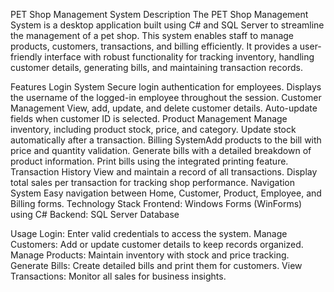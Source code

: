 PET Shop Management System
Description
The PET Shop Management System is a desktop application built using C# and SQL Server to streamline the management of a pet shop. This system enables staff to manage products, customers, transactions, and billing efficiently. It provides a user-friendly interface with robust functionality for tracking inventory, handling customer details, generating bills, and maintaining transaction records.

Features
Login System
Secure login authentication for employees.
Displays the username of the logged-in employee throughout the session.
Customer Management
View, add, update, and delete customer details.
Auto-update fields when customer ID is selected.
Product Management
Manage inventory, including product stock, price, and category.
Update stock automatically after a transaction.
Billing SystemAdd products to the bill with price and quantity validation.
Generate bills with a detailed breakdown of product information.
Print bills using the integrated printing feature.
Transaction History
View and maintain a record of all transactions.
Display total sales per transaction for tracking shop performance.
Navigation System
Easy navigation between Home, Customer, Product, Employee, and Billing forms.
Technology Stack
Frontend: Windows Forms (WinForms) using C#
Backend: SQL Server Database

Usage
Login: Enter valid credentials to access the system.
Manage Customers: Add or update customer details to keep records organized.
Manage Products: Maintain inventory with stock and price tracking.
Generate Bills: Create detailed bills and print them for customers.
View Transactions: Monitor all sales for business insights.
